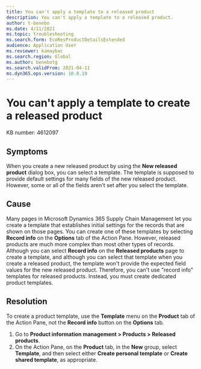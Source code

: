 ```yaml
---
title: You can't apply a template to a released product
description: You can't apply a template to a released product.
author: t-benebo
ms.date: 4/11/2021
ms.topic: troubleshooting
ms.search.form: EcoResProductDetailsExtended
audience: Application User
ms.reviewer: kamaybac
ms.search.region: Global
ms.author: benebotg
ms.search.validFrom: 2021-04-11
ms.dyn365.ops.version: 10.0.19
---
```


# You can't apply a template to create a released product

KB number: 4612097

## Symptoms

When you create a new released product by using the **New released product** dialog box, you can select a template. The template is supposed to provide default settings for many fields of the new released product. However, some or all of the fields aren't set after you select the template.

## Cause

Many pages in Microsoft Dynamics 365 Supply Chain Management let you create a template that establishes initial settings for the records that are shown on those pages. You can create one of these templates by selecting **Record info** on the **Options** tab of the Action Pane. However, released products are much more complex than most other types of records. Although you can select **Record info** on the **Released products** page to create a template, and although you can select that template when you create a released product, the template won't provide the expected field values for the new released product. Therefore, you can't use "record info" templates for released products. Instead, you must create dedicated product templates.

## Resolution

To create a product template, use the **Template** menu on the **Product** tab of the Action Pane, not the **Record info** button on the **Options** tab.

1. Go to **Product information management \> Products \> Released products**.
1. On the Action Pane, on the **Product** tab, in the **New** group, select **Template**, and then select either **Create personal template** or **Create shared template**, as appropriate.
